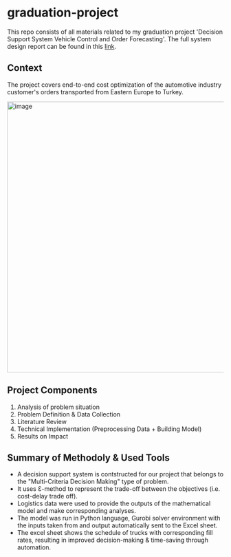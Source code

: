 # graduation-project
This repo consists of all materials related to my graduation project 'Decision Support System Vehicle Control and Order Forecasting'.
The full system design report can be found in this [link](https://drive.google.com/file/d/1ajJVntJvOFy5OjRk69kt5KfhTUNgfTKU/view).

## Context
The project covers end-to-end cost optimization of the automotive industry customer's orders transported from Eastern Europe to Turkey.

<img width="629" alt="image" src="https://github.com/yesimkumbaraci/graduation-project/assets/63934746/756a7eae-acdd-4ad2-9351-622612235044">

## Project Components
1. Analysis of problem situation
2. Problem Definition & Data Collection
3. Literature Review
4. Technical Implementation (Preprocessing Data + Building Model)
5. Results on Impact

## Summary of Methodoly & Used Tools
* A decision support system is contstructed for our project that belongs to the "Multi-Criteria Decision Making" type of problem. 
* It uses Ɛ-method to represent the trade-off between the objectives (i.e. cost-delay trade off).
* Logistics data were used to provide the outputs of the mathematical model and make corresponding analyses.
* The model was run in Python language, Gurobi solver environment with the inputs taken from and output automatically sent to the Excel sheet.
* The excel sheet shows the schedule of trucks with corresponding fill rates, resulting in improved decision-making & time-saving through automation.
